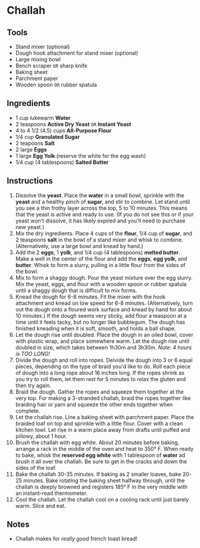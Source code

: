 # Challah

## Tools

* Stand mixer (optional)
* Dough hook attachment for stand mixer (optional)
* Large mixing bowl
* Bench scraper `OR` sharp knife
* Baking sheet
* Parchment paper
* Wooden spoon `OR` rubber spatula

## Ingredients

* 1 cup lukewarm **Water**
* 2 teaspoons **Active Dry Yeast** `OR` **Instant Yeast**
* 4 to 4 1/2 (4.5) cups **All-Purpose Flour**
* 1/4 cup **Granulated Sugar**
* 2 teapoons **Salt**
* 2 large **Eggs**
* 1 large **Egg Yolk** (reserve the white for the egg wash)
* 1/4 cup (4 tablespoons) **Salted Butter**

## Instructions

1. Dissolve the **yeast**. Place the **water** in a small bowl, sprinkle with the **yeast** and a healthy pinch of **sugar**, and stir to combine. Let stand until you see a thin frothy layer across the top, 5 to 10 minutes. This means that the yeast is active and ready to use. (If you do not see this or if your yeast won't dissolve, it has likely expired and you'll need to purchase new yeast.)
2. Mix the dry ingredients. Place 4 cups of the **flour**, 1/4 cup of **sugar**, and 2 teaspoons **salt** in the bowl of a stand mixer and whisk to combine. (Alternatively, use a large bowl and knead by hand.)
3. Add the 2 **eggs**, 1 **yolk**, and 1/4 cup (4 tablespoons) **melted butter**. Make a well in the center of the flour and add the **eggs**, **egg yolk**, and **butter**. Whisk to form a slurry, pulling in a little flour from the sides of the bowl.
4. Mix to form a shaggy dough. Pour the yeast mixture over the egg slurry. Mix the yeast, eggs, and flour with a wooden spoon or rubber spatula until a shaggy dough that is difficult to mix forms.
5. Knead the dough for 6-8 minutes. Fit the mixer with the hook attachment and knead on low speed for 6-8 minutes. (Alternatively, turn out the dough onto a floured work surface and knead by hand for about 10 minutes.) If the dough seems very sticky, add flour a teaspoon at a time until it feels tacky, but no longer like bubblegum. The dough has finished kneading when it is soft, smooth, and holds a ball shape.
6. Let the dough rise until doubled. Place the dough in an oiled bowl, cover with plastic wrap, and place somewhere warm. Let the dough rise until doubled in size, which takes between 1h30m and 3h30m. *Note: 4 hours is TOO LONG!*
7. Divide the dough and roll into ropes. Deivide the dough into 3 or 6 equal pieces, depending on the type of braid you'd like to do. Roll each piece of dough into a long rope about 16 inches long. If the ropes shrink as you try to roll them, let them rest for 5 minutes to relax the gluten and then try again.
8. Braid the dough. Gather the ropes and squeeze them together at the very top. For making a 3-stranded challah, braid the ropes together like braiding hair or yarn and squeeze the other ends together when complete.
9. Let the challah rise. Line a baking sheet with parchment paper. Place the braided loaf on top and sprinkle with a little flour. Cover with a clean kitchen towl. Let rise in a warm place away from drafts until puffed and pillowy, about 1 hour.
10. Brush the challah with egg white. About 20 minutes before baking, arrange a rack in the middle of the oven and heat to 350° F. When ready to bake, whisk the **reserved egg white** with 1 tablespoon of **water** ad brush it all over the challah. Be sure to get in the cracks and down the sides of the loaf.
11. Bake the challah 30-35 minutes. If baking as 2 smaller loaves, bake 20-25 minutes. Bake rotating the baking sheet halfway through, until the challah is deeply browned and registers 185° F in the very middle with an instant-read thermometer.
12. Cool the challah. Let the challah cool on a cooling rack until just barely warm. Slice and eat.

## Notes

* Challah makes for *really* good french toast bread! 

